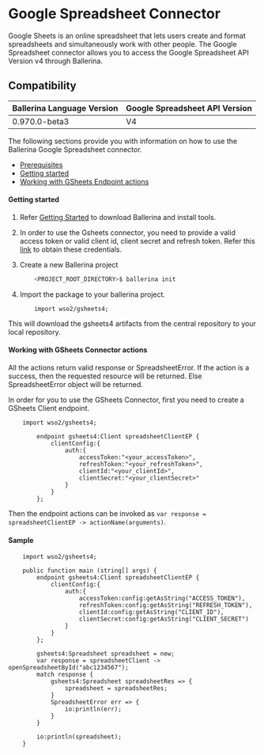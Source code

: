 #  Google Spreadsheet Connector

Google Sheets is an online spreadsheet that lets users create and format
spreadsheets and simultaneously work with other people. The Google Spreadsheet connector allows you to access the Google Spreadsheet API Version v4 through Ballerina.


## Compatibility
| Ballerina Language Version  | Google Spreadsheet API Version |
| ----------------------------| -------------------------------|
|  0.970.0-beta3              |   V4                           |

The following sections provide you with information on how to use the Ballerina Google Spreadsheet connector.

- [Prerequisites](#prerequisites)
- [Getting started](#getting-started)
- [Working with GSheets Endpoint actions](#working-with-gsheets-endpoint-actions)

#### Getting started

1. Refer [Getting Started](https://ballerina.io/learn/getting-started/) to download Ballerina and install tools.

2. In order to use the Gsheets connector, you need to provide a valid access token or valid client id, client secret and refresh token. Refer this [link](https://developers.google.com/identity/protocols/OAuth2) to obtain these credentials.

3. Create a new Ballerina project
    ```bash
        <PROJECT_ROOT_DIRECTORY>$ ballerina init
    ```

4. Import the package to your ballerina project.
    ```ballerina
        import wso2/gsheets4;
    ```
This will download the gsheets4 artifacts from the central repository to your local repository.

#### Working with GSheets Connector actions
All the actions return valid response or SpreadsheetError. If the action is a success, then the requested resource will be returned. Else SpreadsheetError object will be returned.

In order for you to use the GSheets Connector, first you need to create a GSheets Client
endpoint.
```ballerina
    import wso2/gsheets4;

        endpoint gsheets4:Client spreadsheetClientEP {
            clientConfig:{
                auth:{
                    accessToken:"<your_accessToken>",
                    refreshToken:"<your_refreshToken>",
                    clientId:"<your_clientId>",
                    clientSecret:"<your_clientSecret>"
                }
            }
        };
```

Then the endpoint actions can be invoked as `var response = spreadsheetClientEP -> actionName(arguments)`.

#### Sample
```ballerina
    import wso2/gsheets4;

    public function main (string[] args) {
        endpoint gsheets4:Client spreadsheetClientEP {
            clientConfig:{
                auth:{
                    accessToken:config:getAsString("ACCESS_TOKEN"),
                    refreshToken:config:getAsString("REFRESH_TOKEN"),
                    clientId:config:getAsString("CLIENT_ID"),
                    clientSecret:config:getAsString("CLIENT_SECRET")
                }
            }
        };

        gsheets4:Spreadsheet spreadsheet = new;
        var response = spreadsheetClient -> openSpreadsheetById("abc1234567");
        match response {
            gsheets4:Spreadsheet spreadsheetRes => {
                spreadsheet = spreadsheetRes;
            }
            SpreadsheetError err => {
                io:println(err);
            }
        }

        io:println(spreadsheet);
    }
```
